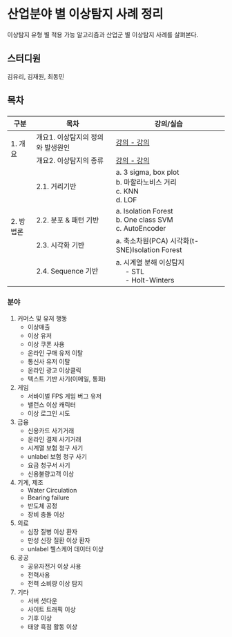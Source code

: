 ﻿# 산업분야 별 이상탐지 사례 정리
이상탐지 유형 별 적용 가능 알고리즘과 산업군 별 이상탐지 사례를 살펴본다.

## 스터디원
김유리, 김재원, 최동민

## 목차
### 

<table>
    <thead>
        <tr>
            <th>구분</th>
            <th>목차</th>
            <th>강의/실습</th>
        </tr>
    </thead>
    <tbody>
        <tr>
            <td rowspan=2>1. 개요</td>
            <td>개요1. 이상탐지의 정의와 발생원인</td>
            <td><a href="https://github.com/SKR-DataScience/Anomaly_Detection_Usecase/blob/main/개요/note1.md">강의 - 강의</a></td>
        </tr>
        <tr>
            <td>개요2. 이상탐지의 종류</td>
			<td> <a href="https://github.com/SKR-DataScience/Anomaly_Detection_Usecase/blob/main/개요/note2.md">강의 - 강의</a></td>
        </tr>
		<tr>
			<td rowspan=4> 2. 방법론 </td>
			<td> 2.1. 거리기반 </td>
			<td> a. 3 sigma, box plot </br> 
				b. 마할라노비스 거리 </br>
				c. KNN </br> 
				d. LOF</td>
		</tr>
		<tr>
			<td> 2.2. 분포 & 패턴 기반 </td>
			<td> a. Isolation Forest </br> 
				 b. One class SVM </br> 
				 c. AutoEncoder</td>
		</tr>
		<tr>
			<td> 2.3. 시각화 기반 </td>
			<td> a. 축소차원(PCA) 시각화(t-SNE)Isolation Forest 
		</tr>
		<tr>
			<td> 2.4. Sequence 기반  </td>
			<td> a. 시계열 분해 이상탐지  </br> 
					&nbsp;&nbsp;&nbsp;&nbsp; - STL </br> 
					&nbsp;&nbsp;&nbsp;&nbsp; - Holt-Winters
		</tr>
    </tbody>
</table>

### 분야
1. 커머스 및 유저 행동
	- 이상매출
	- 이상 유저
	- 이상 쿠폰 사용
	- 온라인 구매 유저 이탈
	- 통신사 유저 이탈
	- 온라인 광고 이상클릭
	- 텍스트 기반 사기(이메일, 통화)
3. 게임
	- 서바이벌 FPS 게임 버그 유저
	- 밸런스 이상 캐릭터
	- 이상 로그인 시도
4. 금융
	- 신용카드 사기거래
	- 온라인 결제 사기거래
	- 시계열 보험 청구 사기
	- unlabel 보험 청구 사기
	- 요금 청구서 사기
	- 신용불량고객 이상
5. 기계, 제조
	- Water Circulation
	- Bearing failure
	- 반도체 공정
	- 장비 충돌 이상
6. 의료
	- 심장 질병 이상 환자
	- 만성 신장 질환 이상 환자
	- unlabel 헬스케어 데이터 이상
7. 공공
	 - 공유자전거 이상 사용
	 -  전력사용
	 - 전력 소비량 이상 탐지
8. 기타
	- 서버 셧다운
	- 사이트 트래픽 이상
	- 기후 이상
	- 태양 흑점 활동 이상




